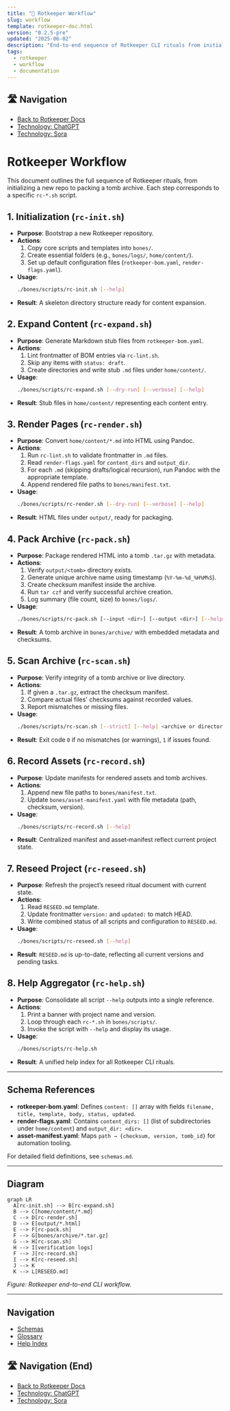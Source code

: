 ```yaml
---
title: "🔄 Rotkeeper Workflow"
slug: workflow
template: rotkeeper-doc.html
version: "0.2.5-pre"
updated: "2025-06-02"
description: "End-to-end sequence of Rotkeeper CLI rituals from initialization through packing and scanning."
tags:
  - rotkeeper
  - workflow
  - documentation
---
```


## 🛣️ Navigation
- [Back to Rotkeeper Docs](../index.md)
- [Technology: ChatGPT](../technology/chatgpt.md)
- [Technology: Sora](../technology/sora.md)

# Rotkeeper Workflow

This document outlines the full sequence of Rotkeeper rituals, from initializing a new repo to packing a tomb archive. Each step corresponds to a specific `rc-*.sh` script.

## 1. Initialization (`rc-init.sh`)

- **Purpose**: Bootstrap a new Rotkeeper repository.
- **Actions**:
  1. Copy core scripts and templates into `bones/`.
  2. Create essential folders (e.g., `bones/logs/`, `home/content/`).
  3. Set up default configuration files (`rotkeeper-bom.yaml`, `render-flags.yaml`).
- **Usage**:
  ```bash
  ./bones/scripts/rc-init.sh [--help]
  ```
- **Result**: A skeleton directory structure ready for content expansion.

## 2. Expand Content (`rc-expand.sh`)

- **Purpose**: Generate Markdown stub files from `rotkeeper-bom.yaml`.
- **Actions**:
  1. Lint frontmatter of BOM entries via `rc-lint.sh`.
  2. Skip any items with `status: draft`.
  3. Create directories and write stub `.md` files under `home/content/`.
- **Usage**:
  ```bash
  ./bones/scripts/rc-expand.sh [--dry-run] [--verbose] [--help]
  ```
- **Result**: Stub files in `home/content/` representing each content entry.

## 3. Render Pages (`rc-render.sh`)

- **Purpose**: Convert `home/content/*.md` into HTML using Pandoc.
- **Actions**:
  1. Run `rc-lint.sh` to validate frontmatter in `.md` files.
  2. Read `render-flags.yaml` for `content_dirs` and `output_dir`.
  3. For each `.md` (skipping drafts/logical recursion), run Pandoc with the appropriate template.
  4. Append rendered file paths to `bones/manifest.txt`.
- **Usage**:
  ```bash
  ./bones/scripts/rc-render.sh [--dry-run] [--verbose] [--help]
  ```
- **Result**: HTML files under `output/`, ready for packaging.

## 4. Pack Archive (`rc-pack.sh`)

- **Purpose**: Package rendered HTML into a tomb `.tar.gz` with metadata.
- **Actions**:
  1. Verify `output/<tomb>` directory exists.
  2. Generate unique archive name using timestamp (`%Y-%m-%d_%H%M%S`).
  3. Create checksum manifest inside the archive.
  4. Run `tar czf` and verify successful archive creation.
  5. Log summary (file count, size) to `bones/logs/`.
- **Usage**:
  ```bash
  ./bones/scripts/rc-pack.sh [--input <dir>] [--output <dir>] [--help]
  ```
- **Result**: A tomb archive in `bones/archive/` with embedded metadata and checksums.

## 5. Scan Archive (`rc-scan.sh`)

- **Purpose**: Verify integrity of a tomb archive or live directory.
- **Actions**:
  1. If given a `.tar.gz`, extract the checksum manifest.
  2. Compare actual files' checksums against recorded values.
  3. Report mismatches or missing files.
- **Usage**:
  ```bash
  ./bones/scripts/rc-scan.sh [--strict] [--help] <archive or directory>
  ```
- **Result**: Exit code `0` if no mismatches (or warnings), `1` if issues found.

## 6. Record Assets (`rc-record.sh`)

- **Purpose**: Update manifests for rendered assets and tomb archives.
- **Actions**:
  1. Append new file paths to `bones/manifest.txt`.
  2. Update `bones/asset-manifest.yaml` with file metadata (path, checksum, version).
- **Usage**:
  ```bash
  ./bones/scripts/rc-record.sh [--help]
  ```
- **Result**: Centralized manifest and asset‐manifest reflect current project state.

## 7. Reseed Project (`rc-reseed.sh`)

- **Purpose**: Refresh the project’s reseed ritual document with current state.
- **Actions**:
  1. Read `RESEED.md` template.
  2. Update frontmatter `version:` and `updated:` to match HEAD.
  3. Write combined status of all scripts and configuration to `RESEED.md`.
- **Usage**:
  ```bash
  ./bones/scripts/rc-reseed.sh [--help]
  ```
- **Result**: `RESEED.md` is up-to-date, reflecting all current versions and pending tasks.

## 8. Help Aggregator (`rc-help.sh`)

- **Purpose**: Consolidate all script `--help` outputs into a single reference.
- **Actions**:
  1. Print a banner with project name and version.
  2. Loop through each `rc-*.sh` in `bones/scripts/`.
  3. Invoke the script with `--help` and display its usage.
- **Usage**:
  ```bash
  ./bones/scripts/rc-help.sh
  ```
- **Result**: A unified help index for all Rotkeeper CLI rituals.

---

## Schema References

- **rotkeeper-bom.yaml**: Defines `content: []` array with fields `filename, title, template, body, status, updated`.
- **render-flags.yaml**: Contains `content_dirs: []` (list of subdirectories under `home/content`) and `output_dir: <dir>`.
- **asset-manifest.yaml**: Maps `path → {checksum, version, tomb_id}` for automation tooling.

For detailed field definitions, see `schemas.md`.

---

## Diagram

```mermaid
graph LR
  A[rc-init.sh] --> B[rc-expand.sh]
  B --> C[home/content/*.md]
  C --> D[rc-render.sh]
  D --> E[output/*.html]
  E --> F[rc-pack.sh]
  F --> G[bones/archive/*.tar.gz]
  G --> H[rc-scan.sh]
  H --> I[verification logs]
  F --> J[rc-record.sh]
  I --> K[rc-reseed.sh]
  J --> K
  K --> L[RESEED.md]
```

*Figure: Rotkeeper end-to-end CLI workflow.*

---

## Navigation

- [Schemas](schemas.md)
- [Glossary](glossary.md)
- [Help Index](../../docs/bones/scripts/rc-help.md)

## 🛣️ Navigation (End)
- [Back to Rotkeeper Docs](../index.md)
- [Technology: ChatGPT](../technology/chatgpt.md)
- [Technology: Sora](../technology/sora.md)